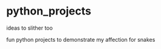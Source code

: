 # python_projects
ideas to slither too


fun python projects to demonstrate my affection for snakes
